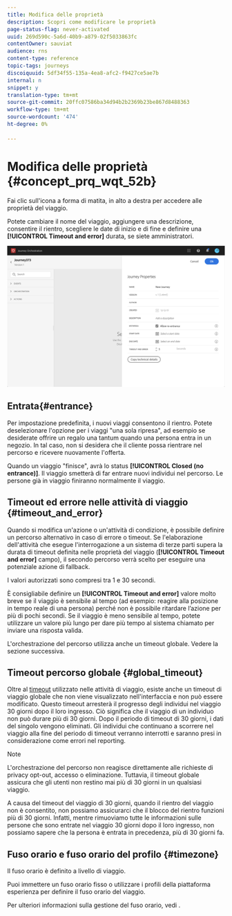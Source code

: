 ```yaml
---
title: Modifica delle proprietà
description: Scopri come modificare le proprietà
page-status-flag: never-activated
uuid: 269d590c-5a6d-40b9-a879-02f5033863fc
contentOwner: sauviat
audience: rns
content-type: reference
topic-tags: journeys
discoiquuid: 5df34f55-135a-4ea8-afc2-f9427ce5ae7b
internal: n
snippet: y
translation-type: tm+mt
source-git-commit: 20ffc07586ba34d94b2b2369b23be867d8488363
workflow-type: tm+mt
source-wordcount: '474'
ht-degree: 0%

---
```




# Modifica delle proprietà {#concept_prq_wqt_52b}

Fai clic sull&#39;icona a forma di matita, in alto a destra per accedere alle proprietà del viaggio.

Potete cambiare il nome del viaggio, aggiungere una descrizione, consentire il rientro, scegliere le date di inizio e di fine e definire una **[!UICONTROL Timeout and error]** durata, se siete amministratori.

![](../assets/journey32.png)

## Entrata{#entrance}

Per impostazione predefinita, i nuovi viaggi consentono il rientro. Potete deselezionare l&#39;opzione per i viaggi &quot;una sola ripresa&quot;, ad esempio se desiderate offrire un regalo una tantum quando una persona entra in un negozio. In tal caso, non si desidera che il cliente possa rientrare nel percorso e ricevere nuovamente l&#39;offerta.

Quando un viaggio &quot;finisce&quot;, avrà lo status **[!UICONTROL Closed (no entrance)]**. Il viaggio smetterà di far entrare nuovi individui nel percorso. Le persone già in viaggio finiranno normalmente il viaggio.

## Timeout ed errore nelle attività di viaggio {#timeout_and_error}

Quando si modifica un&#39;azione o un&#39;attività di condizione, è possibile definire un percorso alternativo in caso di errore o timeout. Se l&#39;elaborazione dell&#39;attività che esegue l&#39;interrogazione a un sistema di terze parti supera la durata di timeout definita nelle proprietà del viaggio (**[!UICONTROL Timeout and  error]** campo), il secondo percorso verrà scelto per eseguire una potenziale azione di fallback.

I valori autorizzati sono compresi tra 1 e 30 secondi.

È consigliabile definire un **[!UICONTROL Timeout and error]** valore molto breve se il viaggio è sensibile al tempo (ad esempio: reagire alla posizione in tempo reale di una persona) perché non è possibile ritardare l’azione per più di pochi secondi. Se il viaggio è meno sensibile al tempo, potete utilizzare un valore più lungo per dare più tempo al sistema chiamato per inviare una risposta valida.

L&#39;orchestrazione del percorso utilizza anche un timeout globale. Vedere la sezione [](#global_timeout)successiva.

## Timeout percorso globale {#global_timeout}

Oltre al [timeout](#timeout_and_error) utilizzato nelle attività di viaggio, esiste anche un timeout di viaggio globale che non viene visualizzato nell&#39;interfaccia e non può essere modificato. Questo timeout arresterà il progresso degli individui nel viaggio 30 giorni dopo il loro ingresso. Ciò significa che il viaggio di un individuo non può durare più di 30 giorni. Dopo il periodo di timeout di 30 giorni, i dati del singolo vengono eliminati. Gli individui che continuano a scorrere nel viaggio alla fine del periodo di timeout verranno interrotti e saranno presi in considerazione come errori nel reporting.

>[!NOTE]
>
>L&#39;orchestrazione del percorso non reagisce direttamente alle richieste di privacy opt-out, accesso o eliminazione. Tuttavia, il timeout globale assicura che gli utenti non restino mai più di 30 giorni in un qualsiasi viaggio.

A causa del timeout del viaggio di 30 giorni, quando il rientro del viaggio non è consentito, non possiamo assicurarci che il blocco del rientro funzioni più di 30 giorni. Infatti, mentre rimuoviamo tutte le informazioni sulle persone che sono entrate nel viaggio 30 giorni dopo il loro ingresso, non possiamo sapere che la persona è entrata in precedenza, più di 30 giorni fa.

## Fuso orario e fuso orario del profilo {#timezone}

Il fuso orario è definito a livello di viaggio.

Puoi immettere un fuso orario fisso o utilizzare i profili della piattaforma esperienza per definire il fuso orario del viaggio.

Per ulteriori informazioni sulla gestione del fuso orario, vedi [](../building-journeys/timezone-management.md).
